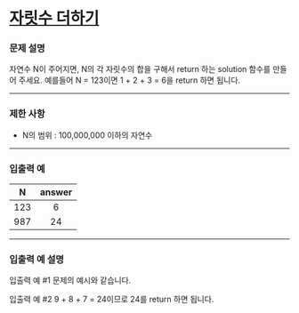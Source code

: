 # [자릿수 더하기](https://programmers.co.kr/learn/courses/30/lessons/12931)

### 문제 설명

자연수 N이 주어지면, N의 각 자릿수의 합을 구해서 return 하는 solution 함수를 만들어 주세요.
예를들어 N = 123이면 1 + 2 + 3 = 6을 return 하면 됩니다.

---

### 제한 사항

- N의 범위 : 100,000,000 이하의 자연수

---

### 입출력 예

|   N   |   answer   | 
| :---: | :---: |
|   123   |  6  |
|   987   |  24  |

---

### 입출력 예 설명

입출력 예 #1
문제의 예시와 같습니다.

입출력 예 #2
9 + 8 + 7 = 24이므로 24를 return 하면 됩니다.